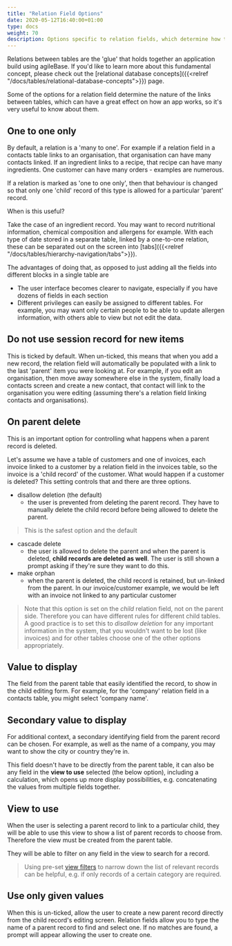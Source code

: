 ```yaml
---
title: "Relation Field Options"
date: 2020-05-12T16:40:00+01:00
type: docs
weight: 70
description: Options specific to relation fields, which determine how tables link together
---
```

Relations between tables are the 'glue' that holds together an application build using agileBase. If you'd like to learn more about this fundamental concept, please check out the [relational database concepts]({{<relref "/docs/tables/relational-database-concepts">}}) page.

Some of the options for a relation field determine the nature of the links between tables, which can have a great effect on how an app works, so it's very useful to know about them.

## One to one only
By default, a relation is a 'many to one'. For example if a relation field in a contacts table links to an organisation, that organisation can have many contacts linked. If an ingredient links to a recipe, that recipe can have many ingredients. One customer can have many orders - examples are numerous.

If a relation is marked as 'one to one only', then that behaviour is changed so that only one 'child' record of this type is allowed for a particular 'parent' record.

When is this useful?

Take the case of an ingredient record. You may want to record nutritional information, chemical composition and allergens for example. With each type of date stored in a separate table, linked by a one-to-one relation, these can be separated out on the screen into [tabs]({{<relref "/docs/tables/hierarchy-navigation/tabs">}}).

The advantages of doing that, as opposed to just adding all the fields into different blocks in a single table are
* The user interface becomes clearer to navigate, especially if you have dozens of fields in each section
* Different privileges can easily be assigned to different tables. For example, you may want only certain people to be able to update allergen information, with others able to view but not edit the data.

## Do not use session record for new items
This is ticked by default. When un-ticked, this means that when you add a new record, the relation field will automatically be populated with a link to the last 'parent' item you were looking at. For example, if you edit an organisation, then move away somewhere else in the system, finally load a contacts screen and create a new contact, that contact will link to the organisation you were editing (assuming there's a relation field linking contacts and organisations).

## On parent delete
This is an important option for controlling what happens when a parent record is deleted.

Let's assume we have a table of customers and one of invoices, each invoice linked to a customer by a relation field in the invoices table, so the invoice is a 'child record' of the customer. What would happen if a customer is deleted? This setting controls that and there are three options.
* disallow deletion (the default)
    - the user is prevented from deleting the parent record. They have to manually delete the child record before being allowed to delete the parent.  
> This is the safest option and the default
* cascade delete
    - the user is allowed to delete the parent and when the parent is deleted, **child records are deleted as well**. The user is still shown a prompt asking if they're sure they want to do this.
* make orphan
    - when the parent is deleted, the child record is retained, but un-linked from the parent. In our invoice/customer example, we would be left with an invoice not linked to any particular customer

> Note that this option is set on the *child* relation field, not on the parent side. Therefore you can have different rules for different child tables. A good practice is to set this to *disallow deletion* for any important information in the system, that you wouldn't want to be lost (like invoices) and for other tables choose one of the other options appropriately.

## Value to display
The field from the parent table that easily identified the record, to show in the child editing form. For example, for the 'company' relation field in a contacts table, you might select 'company name'.

## Secondary value to display
For additional context, a secondary identifying field from the parent record can be chosen. For example, as well as the name of a company, you may want to show the city or country they're in.

This field doesn't have to be directly from the parent table, it can also be any field in the **view to use** selected (the below option), including a calculation, which opens up more display possibilities, e.g. concatenating the values from multiple fields together.

## View to use
When the user is selecting a parent record to link to a particular child, they will be able to use this view to show a list of parent records to choose from. Therefore the view must be created from the parent table.

They will be able to filter on any field in the view to search for a record.

> Using pre-set [view filters](https://todo.com) to narrow down the list of relevant records can be helpful, e.g. if only records of a certain category are required.

## Use only given values
When this is un-ticked, allow the user to create a new parent record directly from the child record's editing screen. Relation fields allow you to type the name of a parent record to find and select one. If no matches are found, a prompt will appear allowing the user to create one.